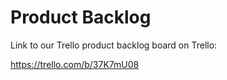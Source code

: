 # Product Backlog
Link to our Trello product backlog board on Trello:

https://trello.com/b/37K7mU08
